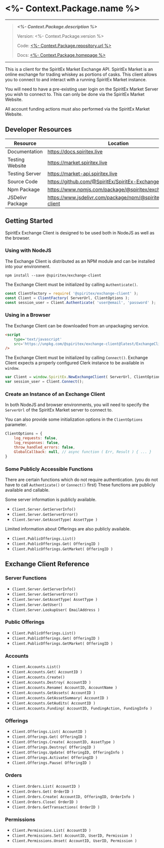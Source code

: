 # <%- Context.Package.name %>

------------------------------------------
> ***<%- Context.Package.description %>***
>
> Version: <%- Context.Package.version %>
>
> Code: [<%- Context.Package.repository.url %>](<%- Context.Package.repository.url %>)
>
> Docs: [<%- Context.Package.homepage %>](<%- Context.Package.homepage %>)
------------------------------------------

This is a client for the SpiritEx Market Exchange API.
SpiritEx Market is an online exchange for trading whiskey as portions of casks.
This client allows you to connect to and interact with a running SpiritEx Market instance.

You will need to have a pre-existing user login on the SpiritEx Market Server
 you wish to connect to.
This can only be done via the SpiritEx Market Website.

All account funding actions must also performed via the SpiritEx Market Website.


## Developer Resources

| **Resource**  	| **Location**                                          	|
|---------------	|-------------------------------------------------------	|
| Documentation 	| https://docs.spiritex.live                            	|
| Testing Website  	| https://market.spiritex.live                          	|
| Testing Server   	| https://market-api.spiritex.live                      	|
| Source Code   	| https://github.com/@SpiritEx/SpiritEx-Exchange-Client 	|
| Npm Package   	| https://www.npmjs.com/package/@spiritex/exchange-client 	|
| JSDelivr Package 	| https://www.jsdelivr.com/package/npm/@spiritex/exchange-client	|

## Getting Started

SpiritEx Exchange Client is designed to be used both in NodeJS as well as the browser.


### Using with NodeJS

The Exchange Client is distributed as an NPM module and can be installed into your environment.

```shell
npm install --save @spiritex/exchange-client
```

The Exchange Client must be initialized by calling `Authenticate()`.

```js
const ClientFactory = require( '@spiritex/exchange-client' );
const Client = ClientFactory( ServerUrl, ClientOptions );
const session_user = Client.Authenticate( 'user@email', 'password' );
```


### Using in a Browser

The Exchange Client can be downloaded from an unpackaging service.

```html
<script
	type='text/javascript'
	src='https://unpkg.com/@spiritex/exchange-client@latest/ExchangeClient.js'
/>
```

The Exchange Client must be initialized by calling `Connect()`.
Exchange Client expects a properly configured Clerk instance to be available in `window`.

```js
var Client = window.SpiritEx.NewExchangeClient( ServerUrl, ClientOptions );
var session_user = Client.Connect();
```


### Create an Instance of an Exchange Client

In both NodeJS and browser environments, you will need to specify the `ServerUrl` 
 of the SpiritEx Market server to connect to.

You can also provide some initialization options in the `ClientOptions` parameter.

```js
ClientOptions = {
	log_requests: false,
	log_responses: false,
	throw_handled_errors: false,
	GlobalCallback: null, // async function ( Err, Result ) { ... }
}
```


### Some Publicly Accessible Functions

There are certain functions which do not require authentication.
(you do not have to call `Authenticate()` or `Connect()` first)
These functions are publicly available and callable.

Some server information is publicly available.

- `Client.Server.GetServerInfo()`
- `Client.Server.GetServerError()`
- `Client.Server.GetAssetType( AssetType )`

Limited information about Offerings are also publicly available.

- `Client.PublicOfferings.List()`
- `Client.PublicOfferings.Get( OfferingID )`
- `Client.PublicOfferings.GetMarket( OfferingID )`


## Exchange Client Reference


### Server Functions

- `Client.Server.GetServerInfo()`
- `Client.Server.GetServerError()`
- `Client.Server.GetAssetType( AssetType )`
- `Client.Server.GetUser()`
- `Client.Server.LookupUser( EmailAddress )`


### Public Offerings

- `Client.PublicOfferings.List()`
- `Client.PublicOfferings.Get( OfferingID )`
- `Client.PublicOfferings.GetMarket( OfferingID )`


### Accounts

- `Client.Accounts.List()`
- `Client.Accounts.Get( AccountID )`
- `Client.Accounts.Create()`
- `Client.Accounts.Destroy( AccountID )`
- `Client.Accounts.Rename( AccountID, AccountName )`
- `Client.Accounts.GetAssets( AccountID )`
- `Client.Accounts.GetAssetSummary( AccountID )`
- `Client.Accounts.GetAudits( AccountID )`
- `Client.Accounts.Funding( AccountID, FundingAction, FundingInfo )`


### Offerings

- `Client.Offerings.List( AccountID )`
- `Client.Offerings.Get( OfferingID )`
- `Client.Offerings.Create( AccountID, AssetType )`
- `Client.Offerings.Destroy( OfferingID )`
- `Client.Offerings.Update( OfferingID, OfferingInfo )`
- `Client.Offerings.Activate( OfferingID )`
- `Client.Offerings.Pause( OfferingID )`


### Orders

- `Client.Orders.List( AccountID )`
- `Client.Orders.Get( OrderID )`
- `Client.Orders.Create( AccountID, OfferingID, OrderInfo )`
- `Client.Orders.Close( OrderID )`
- `Client.Orders.GetTransactions( OrderID )`


### Permissions

- `Client.Permissions.List( AccountID )`
- `Client.Permissions.Set( AccountID, UserID, Permission )`
- `Client.Permissions.Unset( AccountID, UserID, Permission )`


